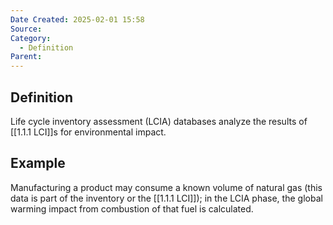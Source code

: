```yaml
---
Date Created: 2025-02-01 15:58
Source: 
Category:
  - Definition
Parent:
---
```

## Definition
Life cycle inventory assessment (LCIA) databases analyze the results of [[1.1.1 LCI]]s for environmental impact. 

## Example
Manufacturing a product may consume a known volume of natural gas (this data is part of the inventory or the [[1.1.1 LCI]]); in the LCIA phase, the global warming impact from combustion of that fuel is calculated.